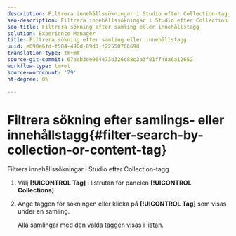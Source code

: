 ```yaml
---
description: Filtrera innehållssökningar i Studio efter Collection-tagg.
seo-description: Filtrera innehållssökningar i Studio efter Collection-tagg.
seo-title: Filtrera sökning efter samling eller innehållstagg
solution: Experience Manager
title: Filtrera sökning efter samling eller innehållstagg
uuid: e690a6fd-f584-490d-89d3-f22550766698
translation-type: tm+mt
source-git-commit: 67aeb3de964473b326c88c3a3f81ff48a6a12652
workflow-type: tm+mt
source-wordcount: '79'
ht-degree: 0%

---
```



# Filtrera sökning efter samlings- eller innehållstagg{#filter-search-by-collection-or-content-tag}

Filtrera innehållssökningar i Studio efter Collection-tagg.

1. Välj **[!UICONTROL Tag]** i listrutan för panelen **[!UICONTROL Collections]**.
1. Ange taggen för sökningen eller klicka på **[!UICONTROL Tag]** som visas under en samling.

   Alla samlingar med den valda taggen visas i listan.